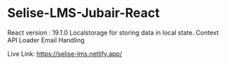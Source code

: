 # Selise-LMS-Jubair-React

React version : 19.1.0
Localstorage for storing data in local state.
Context API 
Loader 
Email Handling


Live Link: https://selise-lms.netlify.app/
